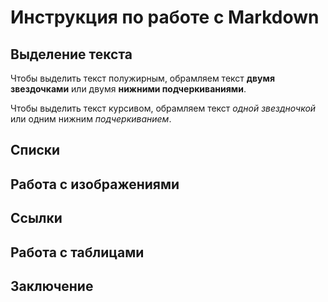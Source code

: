 # Инструкция по работе с Markdown

## Выделение текста
Чтобы выделить текст полужирным, обрамляем текст **двумя звездочками** или двумя __нижними подчеркиваниями__.

Чтобы выделить текст курсивом, обрамляем текст *одной звездночкой* или одним нижним _подчеркиванием_.

## Списки

## Работа с изображениями

## Ссылки 

## Работа с таблицами

## Заключение
